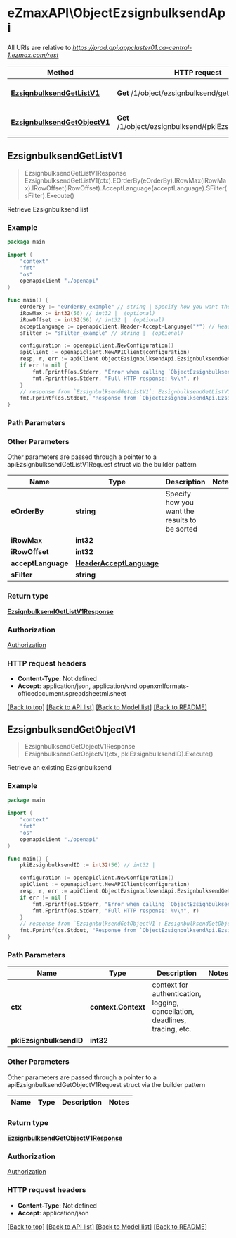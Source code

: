 # eZmaxAPI\ObjectEzsignbulksendApi

All URIs are relative to *https://prod.api.appcluster01.ca-central-1.ezmax.com/rest*

Method | HTTP request | Description
------------- | ------------- | -------------
[**EzsignbulksendGetListV1**](ObjectEzsignbulksendApi.md#EzsignbulksendGetListV1) | **Get** /1/object/ezsignbulksend/getList | Retrieve Ezsignbulksend list
[**EzsignbulksendGetObjectV1**](ObjectEzsignbulksendApi.md#EzsignbulksendGetObjectV1) | **Get** /1/object/ezsignbulksend/{pkiEzsignbulksendID} | Retrieve an existing Ezsignbulksend



## EzsignbulksendGetListV1

> EzsignbulksendGetListV1Response EzsignbulksendGetListV1(ctx).EOrderBy(eOrderBy).IRowMax(iRowMax).IRowOffset(iRowOffset).AcceptLanguage(acceptLanguage).SFilter(sFilter).Execute()

Retrieve Ezsignbulksend list



### Example

```go
package main

import (
    "context"
    "fmt"
    "os"
    openapiclient "./openapi"
)

func main() {
    eOrderBy := "eOrderBy_example" // string | Specify how you want the results to be sorted (optional)
    iRowMax := int32(56) // int32 |  (optional)
    iRowOffset := int32(56) // int32 |  (optional)
    acceptLanguage := openapiclient.Header-Accept-Language("*") // HeaderAcceptLanguage |  (optional)
    sFilter := "sFilter_example" // string |  (optional)

    configuration := openapiclient.NewConfiguration()
    apiClient := openapiclient.NewAPIClient(configuration)
    resp, r, err := apiClient.ObjectEzsignbulksendApi.EzsignbulksendGetListV1(context.Background()).EOrderBy(eOrderBy).IRowMax(iRowMax).IRowOffset(iRowOffset).AcceptLanguage(acceptLanguage).SFilter(sFilter).Execute()
    if err != nil {
        fmt.Fprintf(os.Stderr, "Error when calling `ObjectEzsignbulksendApi.EzsignbulksendGetListV1``: %v\n", err)
        fmt.Fprintf(os.Stderr, "Full HTTP response: %v\n", r)
    }
    // response from `EzsignbulksendGetListV1`: EzsignbulksendGetListV1Response
    fmt.Fprintf(os.Stdout, "Response from `ObjectEzsignbulksendApi.EzsignbulksendGetListV1`: %v\n", resp)
}
```

### Path Parameters



### Other Parameters

Other parameters are passed through a pointer to a apiEzsignbulksendGetListV1Request struct via the builder pattern


Name | Type | Description  | Notes
------------- | ------------- | ------------- | -------------
 **eOrderBy** | **string** | Specify how you want the results to be sorted | 
 **iRowMax** | **int32** |  | 
 **iRowOffset** | **int32** |  | 
 **acceptLanguage** | [**HeaderAcceptLanguage**](HeaderAcceptLanguage.md) |  | 
 **sFilter** | **string** |  | 

### Return type

[**EzsignbulksendGetListV1Response**](EzsignbulksendGetListV1Response.md)

### Authorization

[Authorization](../README.md#Authorization)

### HTTP request headers

- **Content-Type**: Not defined
- **Accept**: application/json, application/vnd.openxmlformats-officedocument.spreadsheetml.sheet

[[Back to top]](#) [[Back to API list]](../README.md#documentation-for-api-endpoints)
[[Back to Model list]](../README.md#documentation-for-models)
[[Back to README]](../README.md)


## EzsignbulksendGetObjectV1

> EzsignbulksendGetObjectV1Response EzsignbulksendGetObjectV1(ctx, pkiEzsignbulksendID).Execute()

Retrieve an existing Ezsignbulksend



### Example

```go
package main

import (
    "context"
    "fmt"
    "os"
    openapiclient "./openapi"
)

func main() {
    pkiEzsignbulksendID := int32(56) // int32 | 

    configuration := openapiclient.NewConfiguration()
    apiClient := openapiclient.NewAPIClient(configuration)
    resp, r, err := apiClient.ObjectEzsignbulksendApi.EzsignbulksendGetObjectV1(context.Background(), pkiEzsignbulksendID).Execute()
    if err != nil {
        fmt.Fprintf(os.Stderr, "Error when calling `ObjectEzsignbulksendApi.EzsignbulksendGetObjectV1``: %v\n", err)
        fmt.Fprintf(os.Stderr, "Full HTTP response: %v\n", r)
    }
    // response from `EzsignbulksendGetObjectV1`: EzsignbulksendGetObjectV1Response
    fmt.Fprintf(os.Stdout, "Response from `ObjectEzsignbulksendApi.EzsignbulksendGetObjectV1`: %v\n", resp)
}
```

### Path Parameters


Name | Type | Description  | Notes
------------- | ------------- | ------------- | -------------
**ctx** | **context.Context** | context for authentication, logging, cancellation, deadlines, tracing, etc.
**pkiEzsignbulksendID** | **int32** |  | 

### Other Parameters

Other parameters are passed through a pointer to a apiEzsignbulksendGetObjectV1Request struct via the builder pattern


Name | Type | Description  | Notes
------------- | ------------- | ------------- | -------------


### Return type

[**EzsignbulksendGetObjectV1Response**](EzsignbulksendGetObjectV1Response.md)

### Authorization

[Authorization](../README.md#Authorization)

### HTTP request headers

- **Content-Type**: Not defined
- **Accept**: application/json

[[Back to top]](#) [[Back to API list]](../README.md#documentation-for-api-endpoints)
[[Back to Model list]](../README.md#documentation-for-models)
[[Back to README]](../README.md)


